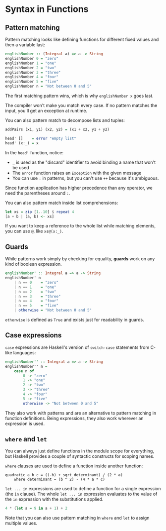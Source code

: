# Syntax in Functions

## Pattern matching

Pattern matching looks like defining functions for different fixed values and then a variable last:

```hs
englishNumber :: (Integral a) => a -> String
englishNumber 0 = "zero"
englishNumber 1 = "one"
englishNumber 2 = "two"
englishNumber 3 = "three"
englishNumber 4 = "four"
englishNumber 5 = "five"
englishNumber n = "Not between 0 and 5"
```

The first matching pattern wins, which is why `englishNumber x` goes last.

The compiler won't make you match every case.
If no pattern matches the input, you'll get an exception at runtime.

You can also pattern match to decompose lists and tuples:

```hs
addPairs (x1, y1) (x2, y2) = (x1 + x2, y1 + y2)

head' []    = error "empty list"
head' (x:_) = x
```

In the `head'` function, notice:
- `_` is used as the "discard" identifier to avoid binding a name that won't be used
- The `error` function raises an `Exception` with the given message
- You can use `:` in patterns, but you can't use `++` because it's ambiguous.

Since function application has higher precedence than any operator, we need the parentheses around `:`.

You can also pattern match inside list comprehensions:

```hs
let xs = zip [1..10] $ repeat 4
[a + b | (a, b) <- xs]
```

If you want to keep a reference to the whole list while matching elements, you can use `@`, like `xs@(x:_)`.

## Guards

While patterns work simply by checking for equality, **guards** work on any kind of boolean expression.

```hs
englishNumber' :: Integral a => a -> String
englishNumber' n
    | n == 0    = "zero"
    | n == 1    = "one"
    | n == 2    = "two"
    | n == 3    = "three"
    | n == 4    = "four"
    | n == 5    = "five"
    | otherwise = "Not between 0 and 5"
```

`otherwise` is defined as `True` and exists just for readability in guards.

## Case expressions

`case` expressions are Haskell's version of `switch-case` statements from C-like languages:

```hs
englishNumber'' :: Integral a => a -> String
englishNumber'' n =
    case n of
        0 -> "zero"
        1 -> "one"
        2 -> "two"
        3 -> "three"
        4 -> "four"
        5 -> "five"
        otherwise -> "Not between 0 and 5"
```

They also work with patterns and are an alternative to pattern matching in function definitions.
Being expressions, they also work wherever an expression is used.

## `where` and `let`

You can always just define functions in the module scope for everything, but Haskell provides a couple of syntactic constructs for scoping names.

`where` clauses are used to define a function inside another function:

```
quadratic a b c = ((-b) + sqrt determinant) / (2 * a)
    where determinant = (b ^ 2) - (4 * a * c)
```

`let ... in` expressions are used to define a function for a single expression (the `in` clause).
The whole `let ... in` expression evaluates to the value of the `in` expression with the substitutions applied.

```hs
4 * (let a = 9 in a + 1) + 2
```

Note that you can also use pattern matching in `where` and `let` to assign multiple values.